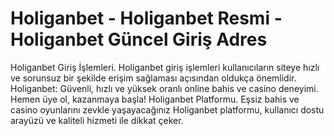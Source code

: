 # Holiganbet - Holiganbet Resmi - Holiganbet Güncel Giriş Adres

Holiganbet Giriş İşlemleri. Holiganbet giriş işlemleri kullanıcıların siteye hızlı ve sorunsuz bir şekilde erişim sağlaması açısından oldukça önemlidir.
Holiganbet: Güvenli, hızlı ve yüksek oranlı online bahis ve casino deneyimi. Hemen üye ol, kazanmaya başla!
Holiganbet Platformu. Eşsiz bahis ve casino oyunlarını zevkle yaşayacağınız Holiganbet platformu, kullanıcı dostu arayüzü ve kaliteli hizmeti ile dikkat çeker.
